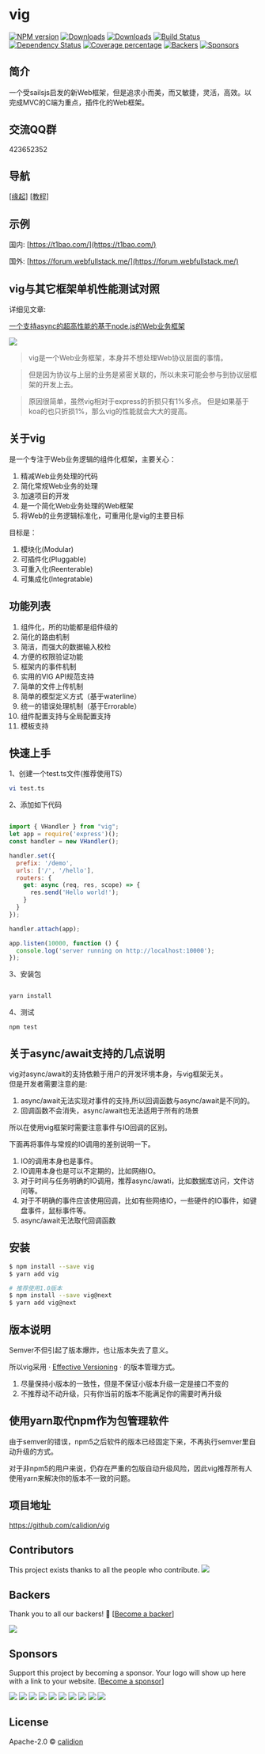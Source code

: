 # vig 

[![NPM version][npm-image]][npm-url] 
[![Downloads][downloads-image]][npm-url]
[![Downloads][downloads-image-month]][npm-url]
[![Build Status][travis-image]][travis-url]
[![Dependency Status][daviddm-image]][daviddm-url]
[![Coverage percentage][coveralls-image]][coveralls-url]
[![Backers][backers-image]](#backers)
[![Sponsors][sponsors-image]](#sponsors)

## 简介

一个受sailsjs启发的新Web框架，但是追求小而美，而又敏捷，灵活，高效。以完成MVC的C端为重点，插件化的Web框架。

## 交流QQ群

423652352

## 导航

[[缘起](https://github.com/calidion/vig/wiki)] [[教程](https://github.com/calidion/vig/wiki/%E6%95%99%E7%A8%8B)]

## 示例

国内: [https://t1bao.com/](https://t1bao.com/)

国外: [https://forum.webfullstack.me/](https://forum.webfullstack.me/)


## vig与其它框架单机性能测试对照

详细见文章:

 [  一个支持async的超高性能的基于node.js的Web业务框架](https://t1bao.com/thread/visit/11)


![](http://res.cloudinary.com/dawjytvkn/image/upload/v1494714446/sosos_ubpueo.png)


> vig是一个Web业务框架，本身并不想处理Web协议层面的事情。

> 但是因为协议与上层的业务是紧密关联的，所以未来可能会参与到协议层框架的开发上去。

> 原因很简单，虽然vig相对于express的折损只有1%多点。
> 但是如果基于koa的也只折损1%，那么vig的性能就会大大的提高。


## 关于vig

是一个专注于Web业务逻辑的组件化框架，主要关心：

1. 精减Web业务处理的代码
2. 简化常规Web业务的处理
3. 加速项目的开发
4. 是一个简化Web业务处理的Web框架
5. 将Web的业务逻辑标准化，可重用化是vig的主要目标

目标是：

1. 模块化(Modular)
2. 可插件化(Pluggable)
3. 可重入化(Reenterable)
4. 可集成化(Integratable)

## 功能列表

1. 组件化，所的功能都是组件级的
2. 简化的路由机制
3. 简洁，而强大的数据输入校检
4. 方便的权限验证功能
5. 框架内的事件机制
6. 实用的VIG API规范支持
7. 简单的文件上传机制
8. 简单的模型定义方式（基于waterline）
9. 统一的错误处理机制（基于Errorable）
10. 组件配置支持与全局配置支持
11. 模板支持


## 快速上手

1、创建一个test.ts文件(推荐使用TS）

```sh
vi test.ts
```

2、添加如下代码

```js

import { VHandler } from "vig";
let app = require('express')();
const handler = new VHandler();

handler.set({
  prefix: '/demo',
  urls: ['/', '/hello'],
  routers: {
    get: async (req, res, scope) => {
      res.send('Hello world!');
    }
  }
});

handler.attach(app);

app.listen(10000, function () {
  console.log('server running on http://localhost:10000');
});
```

3、安装包

```sh

yarn install

```

4、测试

```
npm test
```

## 关于async/await支持的几点说明

vig对async/await的支持依赖于用户的开发环境本身，与vig框架无关。  
但是开发者需要注意的是:

1. async/await无法实现对事件的支持,所以回调函数与async/await是不同的。
2. 回调函数不会消失，async/await也无法适用于所有的场景

所以在使用vig框架时需要注意事件与IO回调的区别。  

下面再将事件与常规的IO调用的差别说明一下。

1. IO的调用本身也是事件。  
2. IO调用本身也是可以不定期的，比如网络IO。  
3. 对于时间与任务明确的IO调用，推荐async/awati，比如数据库访问，文件访问等。  
4. 对于不明确的事件应该使用回调，比如有些网络IO，一些硬件的IO事件，如键盘事件，鼠标事件等。  
5. async/await无法取代回调函数  

## 安装



```sh
$ npm install --save vig
$ yarn add vig

# 推荐使用1.0版本
$ npm install --save vig@next
$ yarn add vig@next

```

## 版本说明

Semver不但引起了版本爆炸，也让版本失去了意义。

所以vig采用 · [Effective Versioning](https://github.com/calidion/effective-versioning) · 的版本管理方式。

1. 尽量保持小版本的一致性，但是不保证小版本升级一定是接口不变的
2. 不推荐动不动升级，只有你当前的版本不能满足你的需要时再升级

## 使用yarn取代npm作为包管理软件

由于semver的错误，npm5之后软件的版本已经固定下来，不再执行semver里自动升级的方式。

对于非npm5的用户来说，仍存在严重的包版自动升级风险，因此vig推荐所有人使用yarn来解决你的版本不一致的问题。


## 项目地址

https://github.com/calidion/vig


## Contributors

This project exists thanks to all the people who contribute. 
<a href="https://github.com/calidion/vig/graphs/contributors"><img src="https://opencollective.com/vig/contributors.svg?width=890&button=false" /></a>


## Backers

Thank you to all our backers! 🙏 [[Become a backer](https://opencollective.com/vig#backer)]

<a href="https://opencollective.com/vig#backers" target="_blank"><img src="https://opencollective.com/vig/backers.svg?width=890"></a>


## Sponsors

Support this project by becoming a sponsor. Your logo will show up here with a link to your website. [[Become a sponsor](https://opencollective.com/vig#sponsor)]

<a href="https://opencollective.com/vig/sponsor/0/website" target="_blank"><img src="https://opencollective.com/vig/sponsor/0/avatar.svg"></a>
<a href="https://opencollective.com/vig/sponsor/1/website" target="_blank"><img src="https://opencollective.com/vig/sponsor/1/avatar.svg"></a>
<a href="https://opencollective.com/vig/sponsor/2/website" target="_blank"><img src="https://opencollective.com/vig/sponsor/2/avatar.svg"></a>
<a href="https://opencollective.com/vig/sponsor/3/website" target="_blank"><img src="https://opencollective.com/vig/sponsor/3/avatar.svg"></a>
<a href="https://opencollective.com/vig/sponsor/4/website" target="_blank"><img src="https://opencollective.com/vig/sponsor/4/avatar.svg"></a>
<a href="https://opencollective.com/vig/sponsor/5/website" target="_blank"><img src="https://opencollective.com/vig/sponsor/5/avatar.svg"></a>
<a href="https://opencollective.com/vig/sponsor/6/website" target="_blank"><img src="https://opencollective.com/vig/sponsor/6/avatar.svg"></a>
<a href="https://opencollective.com/vig/sponsor/7/website" target="_blank"><img src="https://opencollective.com/vig/sponsor/7/avatar.svg"></a>
<a href="https://opencollective.com/vig/sponsor/8/website" target="_blank"><img src="https://opencollective.com/vig/sponsor/8/avatar.svg"></a>
<a href="https://opencollective.com/vig/sponsor/9/website" target="_blank"><img src="https://opencollective.com/vig/sponsor/9/avatar.svg"></a>



## License

Apache-2.0 © [calidion](https://github.com/calidion)


[downloads-image]: http://img.shields.io/npm/dt/vig.svg
[downloads-image-month]: http://img.shields.io/npm/dm/vig.svg
[npm-image]: https://img.shields.io/npm/v/vig.svg
[npm-url]: https://npmjs.org/package/vig
[travis-image]: https://travis-ci.org/calidion/vig.svg?branch=master
[travis-url]: https://travis-ci.org/calidion/vig
[daviddm-image]: https://david-dm.org/calidion/vig.svg?theme=shields.io
[daviddm-url]: https://david-dm.org/calidion/vig
[coveralls-image]: https://coveralls.io/repos/calidion/vig/badge.svg
[coveralls-url]: https://coveralls.io/r/calidion/vig
[backers-image]: https://opencollective.com/vig/backers/badge.svg
[sponsors-image]: https://opencollective.com/vig/sponsors/badge.svg